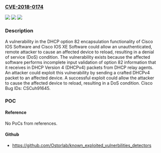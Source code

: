 ### [CVE-2018-0174](https://cve.mitre.org/cgi-bin/cvename.cgi?name=CVE-2018-0174)
![](https://img.shields.io/static/v1?label=Product&message=Cisco%20IOS%20and%20IOS%20XE&color=blue)
![](https://img.shields.io/static/v1?label=Version&message=n%2Fa&color=blue)
![](https://img.shields.io/static/v1?label=Vulnerability&message=CWE-20&color=brighgreen)

### Description

A vulnerability in the DHCP option 82 encapsulation functionality of Cisco IOS Software and Cisco IOS XE Software could allow an unauthenticated, remote attacker to cause an affected device to reload, resulting in a denial of service (DoS) condition. The vulnerability exists because the affected software performs incomplete input validation of option 82 information that it receives in DHCP Version 4 (DHCPv4) packets from DHCP relay agents. An attacker could exploit this vulnerability by sending a crafted DHCPv4 packet to an affected device. A successful exploit could allow the attacker to cause the affected device to reload, resulting in a DoS condition. Cisco Bug IDs: CSCuh91645.

### POC

#### Reference
No PoCs from references.

#### Github
- https://github.com/Ostorlab/known_exploited_vulnerbilities_detectors

